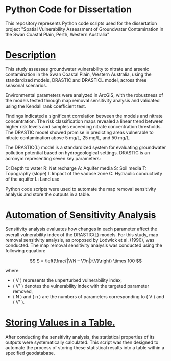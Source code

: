 # Python Code for Dissertation
This repository represents Python code scripts used for the dissertation project "Spatial Vulnerability Assessment of Groundwater Contamination in the Swan Coastal Plain, Perth, Western Australia"

# [Description](https://github.com/mauwasafumi11314/Python-Code-for-Dissertation/blob/main/Dissertation.pdf)
This study assesses groundwater vulnerability to nitrate and arsenic contamination in the Swan Coastal Plain, Western Australia, using the standardized models, DRASTIC and DRASTICL model, across three seasonal scenarios.

Environmental parameters were analyzed in ArcGIS, with the robustness of the models tested through map removal sensitivity analysis and validated using the Kendall rank coefficient test.

Findings indicated a significant correlation between the models and nitrate concentration. The risk classification maps revealed a linear trend between higher risk levels and samples exceeding nitrate concentration thresholds. The DRASTIC model showed promise in predicting areas vulnerable to nitrate contamination above 5 mg/L, 25 mg/L, and 50 mg/L.

The DRASTIC(L) model is a standardized system for evaluating groundwater pollution potential based on hydrogeological settings. DRASTIC is an acronym representing seven key parameters:

D: Depth to water
R: Net recharge
A: Aquifer media
S: Soil media
T: Topography (slope)
I: Impact of the vadose zone
C: Hydraulic conductivity of the aquifer
L: Land use

Python code scripts were used to automate the map removal sensitivity analysis and store the outputs in a table.


# [Automation of Sensitivity Analysis](https://github.com/mauwasafumi11314/Python-Code-for-Dissertation/blob/main/Python_Script1.py)
Sensitivity analysis evaluates how changes in each parameter affect the overall vulnerability index of the DRASTIC(L) models. For this study, map removal sensitivity analysis, as proposed by Lodwick et al. (1990), was conducted. The map removal sensitivity analysis was conducted using the following equation:

$$
S = \left(\frac{|V/N – V’/n|}{V}\right) \times 100
$$

where:
- \( V \) represents the unperturbed vulnerability index,
- \( V' \) denotes the vulnerability index with the targeted parameter removed,
- \( N \) and \( n \) are the numbers of parameters corresponding to \( V \) and \( V' \).


# [Storing Values in a Table.](https://github.com/mauwasafumi11314/Python-Code-for-Dissertation/blob/main/Python_Script2.py)
After conducting the sensitivity analysis, the statistical properties of its outputs were systematically calculated. This script was then designed to automate the process of storing these statistical results into a table within a specified geodatabase.
